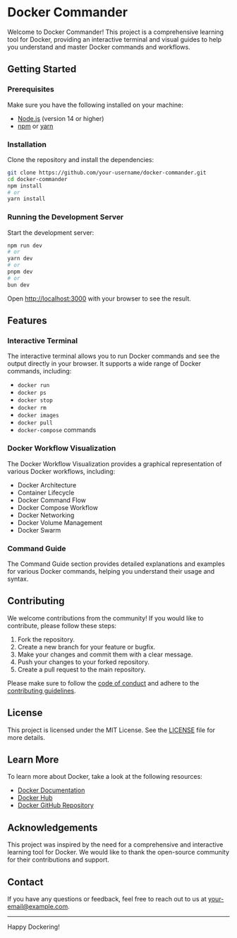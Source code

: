 # Docker Commander

Welcome to Docker Commander! This project is a comprehensive learning tool for Docker, providing an interactive terminal and visual guides to help you understand and master Docker commands and workflows.

## Getting Started

### Prerequisites

Make sure you have the following installed on your machine:

- [Node.js](https://nodejs.org/) (version 14 or higher)
- [npm](https://www.npmjs.com/) or [yarn](https://yarnpkg.com/)

### Installation

Clone the repository and install the dependencies:

```bash
git clone https://github.com/your-username/docker-commander.git
cd docker-commander
npm install
# or
yarn install
```

### Running the Development Server

Start the development server:

```bash
npm run dev
# or
yarn dev
# or
pnpm dev
# or
bun dev
```

Open [http://localhost:3000](http://localhost:3000) with your browser to see the result.

## Features

### Interactive Terminal

The interactive terminal allows you to run Docker commands and see the output directly in your browser. It supports a wide range of Docker commands, including:

- `docker run`
- `docker ps`
- `docker stop`
- `docker rm`
- `docker images`
- `docker pull`
- `docker-compose` commands

### Docker Workflow Visualization

The Docker Workflow Visualization provides a graphical representation of various Docker workflows, including:

- Docker Architecture
- Container Lifecycle
- Docker Command Flow
- Docker Compose Workflow
- Docker Networking
- Docker Volume Management
- Docker Swarm

### Command Guide

The Command Guide section provides detailed explanations and examples for various Docker commands, helping you understand their usage and syntax.

## Contributing

We welcome contributions from the community! If you would like to contribute, please follow these steps:

1. Fork the repository.
2. Create a new branch for your feature or bugfix.
3. Make your changes and commit them with a clear message.
4. Push your changes to your forked repository.
5. Create a pull request to the main repository.

Please make sure to follow the [code of conduct](CODE_OF_CONDUCT.md) and adhere to the [contributing guidelines](CONTRIBUTING.md).

## License

This project is licensed under the MIT License. See the [LICENSE](LICENSE) file for more details.

## Learn More

To learn more about Docker, take a look at the following resources:

- [Docker Documentation](https://docs.docker.com/)
- [Docker Hub](https://hub.docker.com/)
- [Docker GitHub Repository](https://github.com/docker/docker)

## Acknowledgements

This project was inspired by the need for a comprehensive and interactive learning tool for Docker. We would like to thank the open-source community for their contributions and support.

## Contact

If you have any questions or feedback, feel free to reach out to us at [your-email@example.com](mailto:your-email@example.com).

---

Happy Dockering!